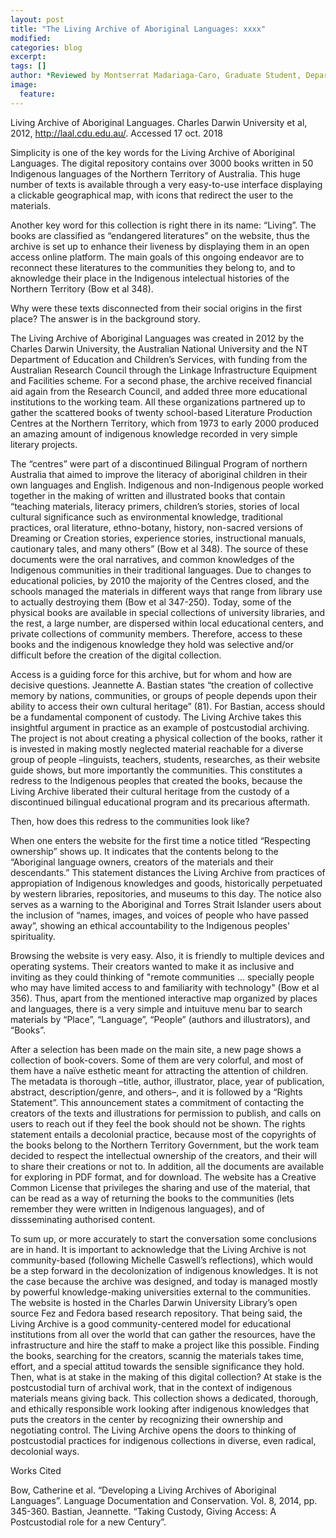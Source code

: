```yaml
---
layout: post
title: "The Living Archive of Aboriginal Languages: xxxx"
modified:
categories: blog
excerpt:
tags: []
author: *Reviewed by Montserrat Madariaga-Caro, Graduate Student, Department of Spanish and Portuguese, University of Texas at Austin*
image:
  feature:
---
```


Living Archive of Aboriginal Languages. Charles Darwin University et al, 2012, http://laal.cdu.edu.au/. Accessed 17 oct. 2018

Simplicity is one of the key words for the Living Archive of Aboriginal Languages. The digital repository contains over 3000 books written in 50 Indigenous languages of the Northern Territory of Australia. This huge number of texts is available through a very easy-to-use interface displaying a clickable geographical map, with icons that redirect the user to the materials. 

Another key word for this collection is right there in its name: “Living”. The books are classified as “endangered literatures” on the website, thus the archive is set up to enhance their liveness by displaying them in an open access online platform. The main goals of this ongoing endeavor are to reconnect these literatures to the communities they belong to, and to aknowledge their place in the Indigenous intelectual histories of the Northern Territory (Bow et al 348). 

Why were these texts disconnected from their social origins in the first place? The answer is in the background story. 

The Living Archive of Aboriginal Languages was created in 2012 by the Charles Darwin University, the Australian National University and the NT Department of Education and Children’s Services, with funding from the Australian Research Council through the Linkage Infrastructure Equipment and Facilities scheme. For a second phase, the archive received financial aid again from the Research Council, and added three more educational institutions to the working team. All these organizations partnered up to gather the scattered books of twenty school-based Literature Production Centres at the Northern Territory, which from 1973 to early 2000 produced an amazing amount of indigenous knowledge recorded in very simple literary projects. 

The “centres” were part of a discontinued Bilingual Program of northern Australia that aimed to improve the literacy of aboriginal children in their own languages and English. Indigenous and non-Indigenous people worked together in the making of written and illustrated books that contain “teaching materials, literacy primers, children’s stories, stories of local cultural significance such as environmental knowledge, traditional practices, oral literature, ethno-botany, history, non-sacred versions of Dreaming or Creation stories, experience stories, instructional manuals, cautionary tales, and many others” (Bow et al 348). The source of these documents were the oral narratives, and common knowledges of the Indigenous communities in their traditional languages. Due to changes to educational policies, by 2010 the majority of the Centres closed, and the schools managed the materials in different ways that range from library use to actually destroying them (Bow et al 347-250). Today, some of the physical books are available in special collections of university libraries, and the rest, a large number, are dispersed within local educational centers, and private collections of community members. Therefore, access to these books and the indigenous knowledge they hold was selective and/or difficult before the creation of the digital collection.

Access is a guiding force for this archive, but for whom and how are decisive questions. Jeannette A. Bastian states “the creation of collective memory by nations, communities, or groups of people depends upon their ability to access their own cultural heritage” (81). For Bastian, access should be a fundamental component of custody. The Living Archive takes this insightful argument in practice as an example of postcustodial archiving. The project is not about creating a physical collection of the books, rather it is invested in making mostly neglected material reachable for a diverse group of people –linguists, teachers, students, researches, as their website guide shows, but more importantly the communities. This constitutes a redress to the Indigenous peoples that created the books, because the Living Archive liberated their cultural heritage from the custody of a discontinued bilingual educational program and its precarious aftermath.

Then, how does this redress to the communities look like?

When one enters the website for the first time a notice titled “Respecting ownership” shows up. It indicates that the contents belong to the “Aboriginal language owners, creators of the materials and their descendants.” This statement distances the Living Archive from practices of appropiation of Indigenous knowledges and goods, historically perpetuated by western libraries, repositories, and museums to this day. The notice also serves as a warning to the Aboriginal and Torres Strait Islander users about the inclusion of “names, images, and voices of people who have passed away”, showing an ethical accountability to the Indigenous peoples' spirituality. 

Browsing the website is very easy. Also, it is friendly to multiple devices and operating systems. Their creators wanted to make it as inclusive and inviting as they could thinking of "remote communities ... specially people who may have limited access to and familiarity with technology" (Bow et al 356). Thus, apart from the mentioned interactive map organized by places and languages, there is a very simple and intuituve menu bar to search materials by “Place”, “Language”, “People” (authors and illustrators), and “Books”. 

After a selection has been made on the main site, a new page shows a collection of book-covers. Some of them are very colorful, and most of them have a naïve esthetic meant for attracting the attention of children. The metadata is thorough –title, author, illustrator, place, year of publication, abstract, description/genre, and others–, and it is followed by a “Rights Statement”. This announcement states a commitment of contacting the creators of the texts and illustrations for permission to publish, and calls on users to reach out if they feel the book should not be shown. The rights statement entails a decolonial practice, because most of the copyrights of the books belong to the Northern Territory Government, but the work team decided to respect the intellectual ownership of the creators, and their will to share their creations or not to. In addition, all the documents are available for exploring in PDF format, and for download. The website has a Creative Common License that privileges the sharing and use of the material, that can be read as a way of returning the books to the communities (lets remember they were written in Indigenous languages), and of dissseminating authorised content. 

To sum up, or more accurately to start the conversation some conclusions are in hand. It is important to acknowledge that the Living Archive is not community-based (following Michelle Caswell’s reflections), which would be a step forward in the decolonization of indigenous knowledges. It is not the case because the archive was designed, and today is managed mostly by powerful knowledge-making universities external to the communities. The website is hosted in the Charles Darwin University Library’s open source Fez and Fedora based research repository. That being said, the Living Archive is a good community-centered model for educational institutions from all over the world that can gather the resources, have the infrastructure and hire the staff to make a project like this possible. Finding the books, searching for the creators, scannig the materials takes time, effort, and a special attitud towards the sensible significance they hold. Then, what is at stake in the making of this digital collection? At stake is the postcustodial turn of archival work, that in the context of indigenous materials means giving back. This collection shows a dedicated, thorough, and ethically responsible work looking after indigenous knowledges that puts the creators in the center by recognizing their ownership and negotiating control. The Living Archive opens the doors to thinking of postcustodial practices for indigenous collections in diverse, even radical, decolonial ways. 

Works Cited

Bow, Catherine et al. “Developing a Living Archives of Aboriginal Languages”. Language Documentation and Conservation. Vol. 8, 2014, pp. 345-360.
Bastian, Jeannette. “Taking Custody, Giving Access: A Postcustodial role for a new Century”.   
